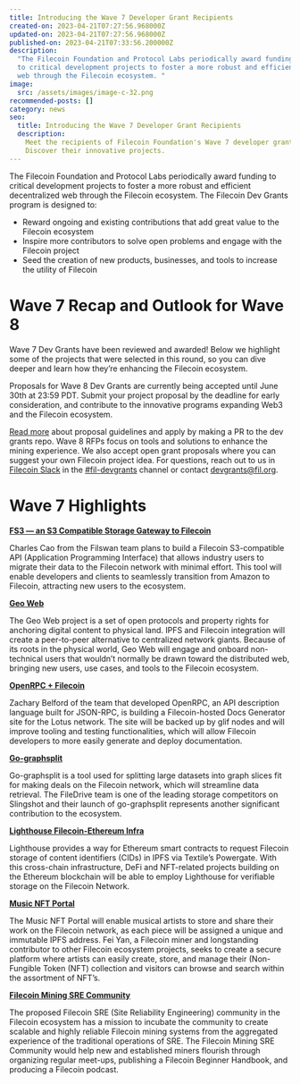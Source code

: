 ```yaml
---
title: Introducing the Wave 7 Developer Grant Recipients
created-on: 2023-04-21T07:27:56.968000Z
updated-on: 2023-04-21T07:27:56.968000Z
published-on: 2023-04-21T07:33:56.200000Z
description:
  "The Filecoin Foundation and Protocol Labs periodically award funding
  to critical development projects to foster a more robust and efficient decentralized
  web through the Filecoin ecosystem. "
image:
  src: /assets/images/image-c-32.png
recommended-posts: []
category: news
seo:
  title: Introducing the Wave 7 Developer Grant Recipients
  description:
    Meet the recipients of Filecoin Foundation's Wave 7 developer grants.
    Discover their innovative projects.
---
```


The Filecoin Foundation and Protocol Labs periodically award funding to critical development projects to foster a more robust and efficient decentralized web through the Filecoin ecosystem. The Filecoin Dev Grants program is designed to:

- Reward ongoing and existing contributions that add great value to the Filecoin ecosystem
- Inspire more contributors to solve open problems and engage with the Filecoin project
- Seed the creation of new products, businesses, and tools to increase the utility of Filecoin

# Wave 7 Recap and Outlook for Wave 8

Wave 7 Dev Grants have been reviewed and awarded! Below we highlight some of the projects that were selected in this round, so you can dive deeper and learn how they’re enhancing the Filecoin ecosystem.

Proposals for Wave 8 Dev Grants are currently being accepted until June 30th at 23:59 PDT. Submit your project proposal by the deadline for early consideration, and contribute to the innovative programs expanding Web3 and the Filecoin ecosystem.

[Read more](https://github.com/filecoin-project/devgrants/tree/master) about proposal guidelines and apply by making a PR to the dev grants repo. Wave 8 RFPs focus on tools and solutions to enhance the mining experience. We also accept open grant proposals where you can suggest your own Filecoin project idea. For questions, reach out to us in [Filecoin Slack](https://filecoin.io/slack) in the [\#fil-devgrants](https://filecoinproject.slack.com/archives/C01G57K6FUY) channel or contact [devgrants@fil.org](mailto:devgrants@fil.org).

# Wave 7 Highlights

**[FS3 — an S3 Compatible Storage Gateway to Filecoin](https://github.com/filecoin-project/devgrants/blob/babea053951ae6cfa3334a8454f74b110ac1d115/open-grant-proposals/FS3_S3_compatible_storage_gateway.md)**

Charles Cao from the Filswan team plans to build a Filecoin S3-compatible API (Application Programming Interface) that allows industry users to migrate their data to the Filecoin network with minimal effort. This tool will enable developers and clients to seamlessly transition from Amazon to Filecoin, attracting new users to the ecosystem.

**[Geo Web](https://github.com/filecoin-project/devgrants/blob/e4c96dcdd1bcd5ab82bd9e2d2fe5152b8f40a9e0/open-grant-proposals/open-proposal-geo-web.md)**

The Geo Web project is a set of open protocols and property rights for anchoring digital content to physical land. IPFS and Filecoin integration will create a peer-to-peer alternative to centralized network giants. Because of its roots in the physical world, Geo Web will engage and onboard non-technical users that wouldn’t normally be drawn toward the distributed web, bringing new users, use cases, and tools to the Filecoin ecosystem.

**[OpenRPC + Filecoin](https://github.com/filecoin-project/devgrants/blob/b55e88ea50ecee739744c3571dcc7cb4724d2be8/open-grant-proposals/open-proposal-open-rpc-part-2.md)**

Zachary Belford of the team that developed OpenRPC, an API description language built for JSON-RPC, is building a Filecoin-hosted Docs Generator site for the Lotus network. The site will be backed up by glif nodes and will improve tooling and testing functionalities, which will allow Filecoin developers to more easily generate and deploy documentation.

**[Go-graphsplit](https://github.com/filecoin-project/devgrants/blob/8451afe585320d8401b0c404304d7f7afd859864/open-grant-proposals/open-proposal-Go-graphsplit.md)**

Go-graphsplit is a tool used for splitting large datasets into graph slices fit for making deals on the Filecoin network, which will streamline data retrieval. The FileDrive team is one of the leading storage competitors on Slingshot and their launch of go-graphsplit represents another significant contribution to the ecosystem.

**[Lighthouse Filecoin-Ethereum Infra](https://github.com/nandit123/devgrants/blob/master/open-grant-proposals/lighthouse.md)**

Lighthouse provides a way for Ethereum smart contracts to request Filecoin storage of content identifiers (CIDs) in IPFS via Textile’s Powergate. With this cross-chain infrastructure, DeFi and NFT-related projects building on the Ethereum blockchain will be able to employ Lighthouse for verifiable storage on the Filecoin Network.

**[Music NFT Portal](https://github.com/filecoin-project/devgrants/blob/4267d83cf06219aec464ea143090480a089733da/open-grant-proposals/open-proposal-music-nft-portal.md)**

The Music NFT Portal will enable musical artists to store and share their work on the Filecoin network, as each piece will be assigned a unique and immutable IPFS address. Fei Yan, a Filecoin miner and longstanding contributor to other Filecoin ecosystem projects, seeks to create a secure platform where artists can easily create, store, and manage their (Non-Fungible Token (NFT) collection and visitors can browse and search within the assortment of NFT’s.

**[Filecoin Mining SRE Community](https://github.com/taoshengshi/devgrants/blob/master/open-grant-proposals/ipfs-sre-community.md)**

The proposed Filecoin SRE (Site Reliability Engineering) community in the Filecoin ecosystem has a mission to incubate the community to create scalable and highly reliable Filecoin mining systems from the aggregated experience of the traditional operations of SRE. The Filecoin Mining SRE Community would help new and established miners flourish through organizing regular meet-ups, publishing a Filecoin Beginner Handbook, and producing a Filecoin podcast.
